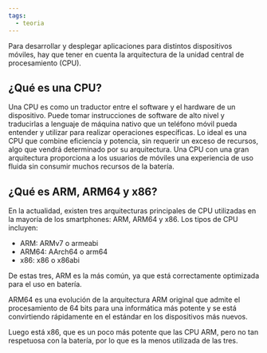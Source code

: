 ```yaml
---
tags:
  - teoria
---
```

Para desarrollar y desplegar aplicaciones para distintos dispositivos móviles, hay que tener en cuenta la arquitectura de la unidad central de procesamiento (CPU).

## **¿Qué es una CPU?**

Una CPU es como un traductor entre el software y el hardware de un dispositivo. Puede tomar instrucciones de software de alto nivel y traducirlas a lenguaje de máquina nativo que un teléfono móvil pueda entender y utilizar para realizar operaciones específicas. Lo ideal es una CPU que combine eficiencia y potencia, sin requerir un exceso de recursos, algo que vendrá determinado por su arquitectura. Una CPU con una gran arquitectura proporciona a los usuarios de móviles una experiencia de uso fluida sin consumir muchos recursos de la batería.

## **¿Qué es ARM, ARM64 y x86?**

En la actualidad, existen tres arquitecturas principales de CPU utilizadas en la mayoría de los smartphones: ARM, ARM64 y x86. Los tipos de CPU incluyen:

- ARM: ARMv7 o armeabi
- ARM64: AArch64 o arm64
- x86: x86 o x86abi

De estas tres, ARM es la más común, ya que está correctamente optimizada para el uso en batería.

ARM64 es una evolución de la arquitectura ARM original que admite el procesamiento de 64 bits para una informática más potente y se está convirtiendo rápidamente en el estándar en los dispositivos más nuevos.

Luego está x86, que es un poco más potente que las CPU ARM, pero no tan respetuosa con la batería, por lo que es la menos utilizada de las tres.